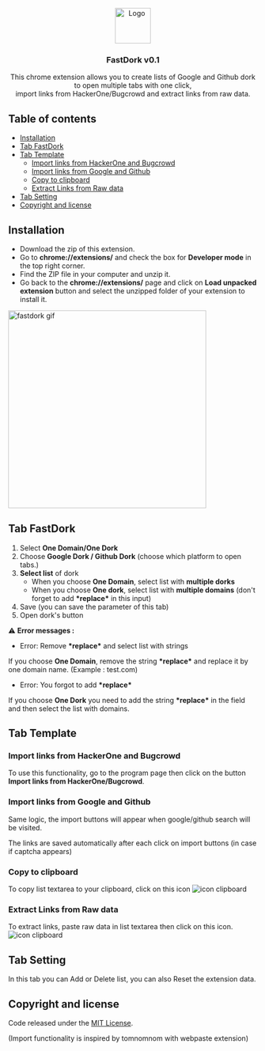 <p align="center">
     <a href="https://github.com/SKVNDR/FastDork/archive/refs/tags/v0.1.zip">
       <img src="https://zupimages.net/up/21/15/h8zs.png" alt="Logo" width=72 height=72>
     </a>
</p>

<h3 align="center">FastDork v0.1</h3>
<p align="center">
    This chrome extension allows you to create lists of Google and Github dork to open multiple tabs with one click,<br/>
    import links from HackerOne/Bugcrowd and extract links from raw data.
</p>

## Table of contents
- [Installation](#installation)
- [Tab FastDork](#tab-fastdork)
- [Tab Template](#tab-template)
	- [Import links from HackerOne and Bugcrowd](#import-links-from-hackerone-and-bugcrowd)
	- [Import links from Google and Github](#import-links-from-google-and-github)
	- [Copy to clipboard](#copy-to-clipboard)
	- [Extract Links from Raw data](#extract-links-from-raw-data)
- [Tab Setting](#tab-setting)
- [Copyright and license](#copyright-and-license)

## Installation
- Download the zip of this extension.
- Go to **chrome://extensions/** and check the box for **Developer mode** in the top right corner.
- Find the ZIP file in your computer and unzip it.
- Go back to the **chrome://extensions/** page and click on **Load unpacked extension** button and select the unzipped folder of your extension to install it.

<img src="https://zupimages.net/up/21/21/qr7k.gif" alt="fastdork gif" width=400 >

## Tab FastDork
1) Select **One Domain/One Dork**
2) Choose **Google Dork / Github Dork** (choose which platform to open tabs.)
3) **Select list** of dork
	* When you choose **One Domain**, select list with **multiple dorks**
  	* When you choose **One dork**, select list with **multiple domains** (don't forget to add **\*replace\*** in this input)
4) Save (you can save the parameter of this tab)
5) Open dork's button

:warning: **Error messages :** 
- Error: Remove **\*replace\*** and select list with strings

If you choose **One Domain**, remove the string **\*replace\*** and replace it by one domain name. (Example : test.com)

- Error: You forgot to add **\*replace\***

If you choose **One Dork** you need to add the string **\*replace\*** in the field and then select the list with domains.

## Tab Template
### Import links from HackerOne and Bugcrowd

To use this functionality, go to the program page then click on the button **Import links from HackerOne/Bugcrowd**.

### Import links from Google and Github

Same logic, the import buttons will appear when google/github search will be visited. 

The links are saved automatically after each click on import buttons (in case if captcha appears)
 
### Copy to clipboard
To copy list textarea to your clipboard, click on this icon <img src="https://zupimages.net/up/21/15/2ww8.png" alt="icon clipboard">

### Extract Links from Raw data
To extract links, paste raw data in list textarea then click on this icon. <img src="https://zupimages.net/up/21/21/0z4r.png" alt="icon clipboard">

## Tab Setting

In this tab you can Add or Delete list, you can also Reset the extension data.

## Copyright and license

Code released under the [MIT License](https://github.com/SKVNDR/FastDork/blob/master/LICENCE).

(Import functionality is inspired by tomnomnom with webpaste extension)
